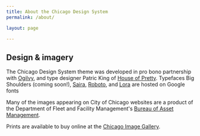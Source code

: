 ```yaml
---
title: About the Chicago Design System
permalink: /about/

layout: page

---
```


## Design & imagery

The Chicago Design System theme was developed in pro bono partnership with [Ogilvy](https://ogilvy.com/), and type designer Patric King of [House of Pretty](https://xo.houseofpretty.com). Typefaces Big Shoulders (coming soon!), [Saira](https://fonts.google.com/specimen/Saira), [Roboto](https://fonts.google.com/specimen/Roboto), and [Lora](https://fonts.google.com/specimen/Lora) are hosted on Google fonts 

Many of the images appearing on City of Chicago websites are a product of the Department of Fleet and Facility Management's <a href="https://chicago.gov/content/city/en/depts/dgs/provdrs/asset_management.html" target="_self" title="Bureau of Asset Management">Bureau of Asset Management</a>.

Prints are available to buy online at the [Chicago Image Gallery](https://chicagoimagegallery.cityofchicago.org/).

